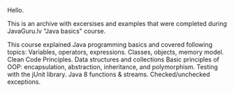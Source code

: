 Hello.

This is an archive with excersises and examples that were completed during JavaGuru.lv "Java basics" course.

This course explained Java programming basics and covered following topics:
Variables, operators, expressions.
Classes, objects, memory model.
Clean Code Principles.
Data structures and collections
Basic principles of OOP: encapsulation, abstraction, inheritance, and polymorphism.
Testing with the jUnit library.
Java 8 functions & streams.
Checked/unchecked exceptions.
